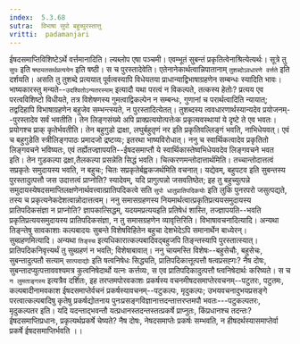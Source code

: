 ```yaml
---
index:  5.3.68
sutra:  विभाषा सुपो बहुच्पुरस्तात्तु
vritti:  padamanjari
---
```


 ईषदसमाप्तिविशिष्टेऽर्थे वर्त्तमानादिति। ल्यब्लोप एषा पञ्चमी। एवम्भूतं सुबन्तं प्रकृतित्वेनाश्रित्येत्यर्थः। सूत्रे तु `सुपः` इति `षष्ठ्यतसर्थप्रत्ययेन` इति षष्ठी। स च पुरस्तादेवेति। एतेनानेकार्थत्वान्निपातानाम् `तुशब्दोऽवधारणे वर्त्तते` इति दर्शयति। असति तु तुशब्दे प्रत्ययात् पूर्वत्वस्यापि विधेयतया प्राधान्याद्विभाषाग्रहणेन सम्बन्धः स्यादिति भावः। 
	भाष्यकारस्तु मन्यते--`उदश्वितोऽन्यतरस्याम्` इत्यादौ यथा परत्वं न विकल्पते, तत्कस्य हेतोः? प्रत्यय एव परत्वविशिष्टो विधीयते, तत्र विशेषणस्य गुमत्वाद्विकल्पेन न सम्बन्धः, गुणानां च परार्थत्वादिति न्यायात्; तद्वदिहापि विभाषाग्रहणेन बहुजेव सम्भन्त्स्यते, न पुरस्तादित्येतत्। तुशब्दस्य त्ववधारणार्थस्यान्यदेव प्रयोजनम्--पुरस्तादेव सर्वं भवतीति। तेन लिङ्गसंख्ये अपि प्राक्प्रत्ययोत्पत्तेःक प्रकृत्यवस्थायां ये दृष्टे ते एव भवतः। प्रयोगश्च प्राक् कृतेर्भवतीति। तेन बहुगुडो द्राक्षा, लघुर्बहुतृणं नर इति प्रकृतिवल्लिङ्गं भवति, नाभिधेयवत्। एवं च बहुगुडेति स्त्रीलिङ्गपाठः प्रमादजो द्रष्टव्यः; इतरथा भाष्यविरोधात्। ननु च स्वार्थिकत्वादेव प्रकृतितो लिङ्गवचने भविष्यतः, एवं तर्ह्येतज्ज्ञापयति--ईषदसमाप्तौ ये स्वार्थिकास्तेष्वभिधेयवदेव लिङ्गवचने भवत इति। तेन गुडकल्पा द्रक्षा,तैलकल्पा प्रसन्नेति सिद्धं भवति।
	चित्करणमन्तोदात्तार्थमिति। तच्चान्तोदात्तत्वं सप्रकृतेः समुदायस्य भवति, न बहुचः; चितः सप्रकृतेर्बह्वकजर्थमिति वचनात्। यद्येवम्, बहुपटव इति सुबन्तस्य पुरस्तादुत्पत्तौ जस उदात्तत्वं प्राप्नोति? स्यादेवम्, यदि प्रागुत्पन्नो जसवतिष्ठेत; इह तु बहुच्युत्पन्ने समुदायस्येषदसमाप्तिलक्षणेनार्थवत्त्वात्प्रातिपदिकत्वे सति `सुपो धातुप्रातिपदिकयोः` इति लुकि पुनरपरो जसुत्पद्यते, तस्य च प्रकृत्यनेकदेशत्वान्नोदात्तत्वम्। ननु समासग्रहणस्य नियमार्थत्वात्प्रकृतिप्रत्ययसमुदायस्य प्रातिपदिकसंज्ञा न प्राप्नोति? ज्ञापकात्सिद्धम्, यदयमप्रत्ययइति प्रतिषेधं शास्ति, तज्ज्ञापयति--भवति प्रकृतिप्रत्ययसमुदायस्य प्रातिपदिकसंज्ञा, न तु समासग्रहणेन व्यावृत्तिरिति।
	विभाषावचनादित्यादि। अन्यथा तिङ्न्तेषु सावकाशाः कल्पबादयः सुबन्ते विशेषविहितेन बहुचा देशभेदेऽपि समानार्थेन बाध्येरन्।
	सुब्ग्रहणमित्यादि। अन्यथा `तिङ्स्च` इत्यधिकारात्कल्पबादिवद्बहुजपि तिङ्न्तस्यापि पुरस्तात्स्यात्। प्रातिपदिकनिवृत्त्यर्थं तु सुब्ग्रहणं न भवति; विशेषाबावात्। ननु चायमस्ति विशेषः--बहुसेचौः, बहुसेचः, सुबन्तादुत्पतौ सत्याम् `सात्पदाद्योः` इति षत्वनिषेधः सिद्ध्यति, प्रातिपदिकात्तूत्पत्तौ षत्वप्रसह्गः? नैष दोषः, सुबन्तादप्युत्पत्ताववश्यमत्र कुत्वनिषेदार्थो यत्नः कर्त्तव्यः, स एव प्रातिपदिकादुत्पत्तौ ष्त्वनिषेदार्थः करिष्यते। स च `न लुमताङ्गस्य` इत्यत्रैव दर्शितः, इह तरप्तमपोरवकाशः प्रकर्षस्य वचनमीषदसमाप्तेरवचनम्--पटुतरः, पटुतमः, कल्पबादीनामवकाश ईषदसमाप्तेर्वचनं प्रकर्षस्यावचनम्--पटुकल्पः, मृदुकल्पः; उभयवचनादुभयप्रसङ्गे परत्वात्कल्पबादिषु कृतेषु प्रकर्षद्योतनाय पुनःप्रसङ्गविज्ञानात्तदन्तात्तरप्तमपौ भवतः---पटुकल्पतरः, मृदुकल्पतर इति। यदि यदन्ताद्भवन्तौ यत्प्रधानस्तदन्तस्तत्प्रकर्षे प्राप्नुतः, किंप्रधानश्च तदन्तः? ईषदसमाप्तिप्रधानः, प्रकृत्यर्थप्रकर्षे चेष्यते? नैष दोषः, नेषदसमाप्तेः प्रकर्षः सम्भवति, न हीषदर्थस्यासमाप्तेर्वा प्रकर्षे ईषदसमाप्तिर्भवति ।। 

